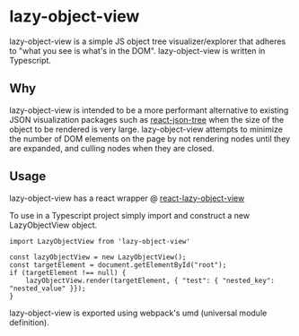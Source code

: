 # lazy-object-view
lazy-object-view is a simple JS object tree visualizer/explorer that adheres to "what you see is what's in the DOM". lazy-object-view is written in Typescript.

## Why
lazy-object-view is intended to be a more performant alternative to existing JSON visualization packages such as [react-json-tree](https://www.npmjs.com/package/react-json-tree) when the size of the object to be rendered is very large. lazy-object-view attempts to minimize the number of DOM elements on the page by not rendering nodes until they are expanded, and culling nodes when they are closed.

## Usage
lazy-object-view has a react wrapper @ [react-lazy-object-view](https://github.com/ameerkat/react-lazy-object-view)

To use in a Typescript project simply import and construct a new LazyObjectView object.

```
import LazyObjectView from 'lazy-object-view'

const lazyObjectView = new LazyObjectView();
const targetElement = document.getElementById("root");
if (targetElement !== null) {
    lazyObjectView.render(targetElement, { "test": { "nested_key": "nested_value" }});
}
```

lazy-object-view is exported using webpack's umd (universal module definition).